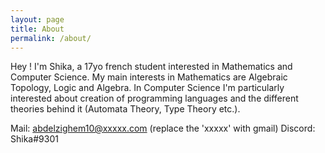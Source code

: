 ```yaml
---
layout: page
title: About
permalink: /about/
---
```

Hey ! I'm Shika, a 17yo french student interested in Mathematics and Computer Science.
My main interests in Mathematics are Algebraic Topology, Logic and Algebra. In Computer Science I'm particularly interested about creation of programming languages and the different theories behind it (Automata Theory, Type Theory etc.). 

Mail: abdelzighem10@xxxxx.com (replace the 'xxxxx' with gmail)
Discord: Shika#9301
